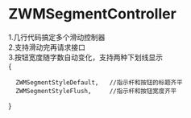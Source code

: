 # ZWMSegmentController
1.几行代码搞定多个滑动控制器      
2.支持滑动完再请求接口      
3.按钮宽度随字数自动变化，支持两种下划线显示       
{   

      ZWMSegmentStyleDefault,   //指示杆和按钮的标题齐平       
      ZWMSegmentStyleFlush,     //指示杆和按钮宽度齐平        
      
 }   
